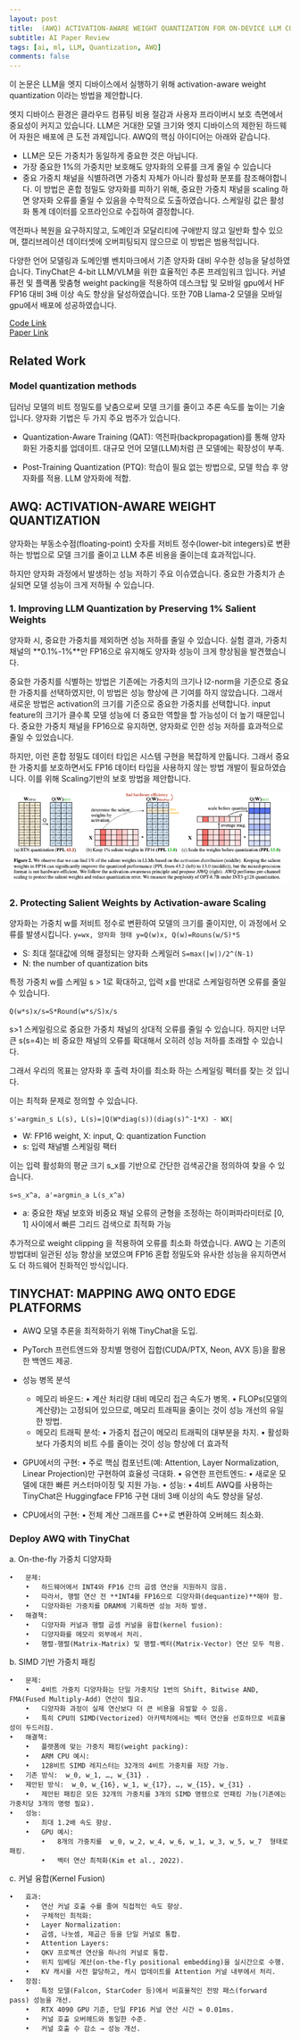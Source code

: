 ```yaml
---
layout: post  
title:  (AWQ) ACTIVATION-AWARE WEIGHT QUANTIZATION FOR ON-DEVICE LLM COMPRESSION AND ACCELERATION 
subtitle: AI Paper Review   
tags: [ai, ml, LLM, Quantization, AWQ]  
comments: false
---
```


이 논문은 LLM을 엣지 디바이스에서 실행하기 위해 activation-aware weight quantization 이라는 방법을 제안합니다.

엣지 디바이스 환경은 클라우드 컴퓨팅 비용 절감과 사용자 프라이버시 보호 측면에서 중요성이 커지고 있습니다. LLM은 거대한 모델 크기와 엣지 디바이스의 제한된 하드웨어 자원은 배포에 큰 도전 과제입니다. 
AWQ의 핵심 아이디어는 아래와 같습니다.
- LLM은 모든 가중치가 동일하게 중요한 것은 아닙니다.
- 가장 중요한 1%의 가중치만 보호해도 양자화의 오류를 크게 줄일 수 있습니다
- 중요 가중치 채널을 식별하려면 가중치 자체가 아니라 활성화 분포를 참조해야합니다. 
이 방법은 혼합 정밀도 양자화를 피하기 위해, 중요한 가중치 채널을 scaling 하면 양자화 오류를 줄일 수 있음을 수학적으로 도출하였습니다. 스케일링 값은 활성화 통계 데이터를 오프라인으로 수집하여 결정합니다.

역전파나 복원을 요구하지않고, 도메인과 모달리티에 구애받지 않고 일반화 할수 있으며, 캘리브레이션 데이터셋에 오버피팅되지 않으므로 이 방법은 범용적입니다. 

다양한 언어 모델링과 도메인별 벤치마크에서 기존 양자화 대비 우수한 성능을 달성하였습니다. 
TinyChat은 4-bit LLM/VLM을 위한 효율적인 추론 프레임워크 입니다. 커녈 퓨전 및 플랙폼 맞춤형 weight packing을 적용하여 데스크탑 및 모바일 gpu에서 HF FP16 대비 3배 이상 속도 향상을 달성하였습니다. 또한 70B Llama-2 모델을 모바일 gpu에서 배포에 성공하였습니다. 

[Code Link](https://github.com/mit-han-lab/llm-awq)  
[Paper Link](https://arxiv.org/pdf/2306.00978)

## Related Work
### Model quantization methods
딥러닝 모델의 비트 정밀도를 낮춤으로써 모델 크기를 줄이고 추론 속도를 높이는 기술입니다.
양자화 기법은 두 가지 주요 범주가 있습니다.
- Quantization-Aware Training (QAT): 역전파(backpropagation)를 통해 양자화된 가중치를 업데이트. 대규모 언어 모델(LLM)처럼 큰 모델에는 확장성이 부족.

- Post-Training Quantization (PTQ): 학습이 필요 없는 방법으로, 모델 학습 후 양자화를 적용. LLM 양자화에 적합.

## AWQ: ACTIVATION-AWARE WEIGHT QUANTIZATION
양자화는 부동소수점(floating-point) 숫자를 저비트 정수(lower-bit integers)로 변환하는 방법으로 모델 크기를 줄이고 LLM 추론 비용을 줄이는데 효과적입니다.

하지만 양자화 과정에서 발생하는 성능 저하기 주요 이슈였습니다. 중요한 가중치가 손실되면 모델 성능이 크게 저하될 수 있습니다.

### 1. Improving LLM Quantization by Preserving 1% Salient Weights

양자화 시, 중요한 가중치를 제외하면 성능 저하를 줄일 수 있습니다. 실험 결과, 가중치 채널의 **0.1%-1%**만 FP16으로 유지해도 양자화 성능이 크게 향상됨을 발견했습니다.

중요한 가중치를 식별하는 방법은 기존에는 가중치의 크기나 l2-norm을 기준으로 중요한 가중치를 선택하였지만, 이 방법은 성능 향상에 큰 기여를 하지 않았습니다.
그래서 새로운 방법은 activation의 크기를 기준으로 중요한 가중치를 선택합니다. input feature의 크기가 클수록 모델 성능에 더 중요한 역할을 할 가능성이 더 높기 때문입니다. 
중요한 가중치 채널을 FP16으로 유지하면, 양자화로 인한 성능 저하를 효과적으로 줄일 수 있었습니다. 

하지만, 이런 혼합 정밀도 데이터 타입은 시스템 구현을 복잡하게 만듧니다. 그래서 중요한 가중치를 보호하면서도 FP16 데이터 타입을 사용하지 않는 방법 개발이 필요하였습니다. 이를 위해 Scaling기반의 보호 방법을 제안합니다.

![](./../assets/resource/ai_paper/paper70/1.png)

### 2. Protecting Salient Weights by Activation-aware Scaling

양자화는 가중치 w를 저비트 정수로 변환하여 모델의 크기를 줄이지만, 이 과정에서 오류를 발생시킵니다. 
`y=wx, 양자화 형태 y=Q(w)x, Q(w)=Rouns(w/S)*S`
- S: 최대 절대값에 의해 결정되는 양자화 스케일러 `S=max(|w|)/2^(N-1)`
- N: the number of quantization bits

특정 가중치 w를 스케일 s > 1로 확대하고, 입력 x를 반대로 스케일링하면 오류를 줄일 수 있습니다.

`Q(w*s)x/s=S*Round(w*s/S)x/s`

s>1 스케일링으로 중요한 가중치 채널의 상대적 오류를 줄일 수 있습니다. 
하지만 너무 큰 s(s=4)는 비 중요한 채널의 오류를 확대해서 오히려 성능 저하를 초래할 수 있습니다.

그래서 우리의 목표는 양자화 후 출력 차이를 최소화 하는 스케일링 펙터를 찾는 것 입니다. 

이는 최적화 문제로 정의할 수 있습니다.  

`s'=argmin_s L(s), L(s)=|Q(W*diag(s))(diag(s)^-1*X) - WX|`
- W: FP16 weight, X: input, Q: quantization Function
- s: 입력 채널별 스케일링 팩터 

이는 입력 활성화의 평균 크기 s_x를 기반으로 간단한 검색공간을 정의하여 찾을 수 있습니다. 

`s=s_x^a, a'=argmin_a L(s_x^a)`

- a: 중요한 채널 보호와 비중요 채널 오류의 균형을 조정하는 하이퍼파라미터로 [0, 1] 사이에서 빠른 그리드 검색으로 최적화 가능

추가적으로 weight clipping 을 적용하여 오류를 최소화 하였습니다. AWQ 는 기존의 방법대비 일관된 성능 향상을 보였으며 FP16 혼합 정밀도와 유사한 성능을 유지하면서도 더 하드웨어 친화적인 방식입니다.

## TINYCHAT: MAPPING AWQ ONTO EDGE PLATFORMS

- AWQ 모델 추론을 최적화하기 위해 TinyChat을 도입.
- PyTorch 프런트엔드와 장치별 명령어 집합(CUDA/PTX, Neon, AVX 등)을 활용한 백엔드 제공.

- 성능 병목 분석 
    - 메모리 바운드:
        •	계산 처리량 대비 메모리 접근 속도가 병목.
        •	FLOPs(모델의 계산량)는 고정되어 있으므로, 메모리 트래픽을 줄이는 것이 성능 개선의 유일한 방법.
    - 메모리 트래픽 분석:
        •	가중치 접근이 메모리 트래픽의 대부분을 차지.
        •	활성화보다 가중치의 비트 수를 줄이는 것이 성능 향상에 더 효과적

- GPU에서의 구현:
    •	주로 핵심 컴포넌트(예: Attention, Layer Normalization, Linear Projection)만 구현하여 효율성 극대화.
    •	유연한 프런트엔드:
    •	새로운 모델에 대한 빠른 커스터마이징 및 지원 가능.
    •	성능:
    •	4비트 AWQ를 사용하는 TinyChat은 Huggingface FP16 구현 대비 3배 이상의 속도 향상을 달성.
- CPU에서의 구현:
    •	전체 계산 그래프를 C++로 변환하여 오버헤드 최소화.

### Deploy AWQ with TinyChat

a. On-the-fly 가중치 디양자화

	•	문제:
        •	하드웨어에서 INT4와 FP16 간의 곱셈 연산을 지원하지 않음.
        •	따라서, 행렬 연산 전 **INT4를 FP16으로 디양자화(dequantize)**해야 함.
        •	디양자화된 가중치를 DRAM에 기록하면 성능 저하 발생.
	•	해결책:
        •	디양자화 커널과 행렬 곱셈 커널을 융합(kernel fusion):
        •	디양자화를 메모리 외부에서 처리.
        •	행렬-행렬(Matrix-Matrix) 및 행렬-벡터(Matrix-Vector) 연산 모두 적용.


b. SIMD 기반 가중치 패킹

	•	문제:
        •	4비트 가중치 디양자화는 단일 가중치당 1번의 Shift, Bitwise AND, FMA(Fused Multiply-Add) 연산이 필요.
        •	디양자화 과정이 실제 연산보다 더 큰 비용을 유발할 수 있음.
        •	특히 CPU의 SIMD(Vectorized) 아키텍처에서는 벡터 연산을 선호하므로 비효율성이 두드러짐.
	•	해결책:
        •	플랫폼에 맞는 가중치 패킹(weight packing):
        •	ARM CPU 예시:
        •	128비트 SIMD 레지스터는 32개의 4비트 가중치를 저장 가능.
	•	기존 방식:  w_0, w_1, …, w_{31} .
	•	제안된 방식:  w_0, w_{16}, w_1, w_{17}, …, w_{15}, w_{31} .
	    •	제안된 패킹은 모든 32개의 가중치를 3개의 SIMD 명령으로 언패킹 가능(기존에는 가중치당 3개의 명령 필요).
	•	성능:
        •	최대 1.2배 속도 향상.
        •	GPU 예시:
            •	8개의 가중치를  w_0, w_2, w_4, w_6, w_1, w_3, w_5, w_7  형태로 패킹.
            •	벡터 연산 최적화(Kim et al., 2022).

c. 커널 융합(Kernel Fusion)

    •	효과:
        •	연산 커널 호출 수를 줄여 직접적인 속도 향상.
        •	구체적인 최적화:
        •	Layer Normalization:
        •	곱셈, 나눗셈, 제곱근 등을 단일 커널로 통합.
        •	Attention Layers:
        •	QKV 프로젝션 연산을 하나의 커널로 통합.
        •	위치 임베딩 계산(on-the-fly positional embedding)을 실시간으로 수행.
        •	KV 캐시를 사전 할당하고, 캐시 업데이트를 Attention 커널 내부에서 처리.
    •	장점:
        •	특정 모델(Falcon, StarCoder 등)에서 비효율적인 전방 패스(forward pass) 성능을 개선.
        •	RTX 4090 GPU 기준, 단일 FP16 커널 연산 시간 ≈ 0.01ms.
        •	커널 호출 오버헤드와 동일한 수준.
        •	커널 호출 수 감소 → 성능 개선.